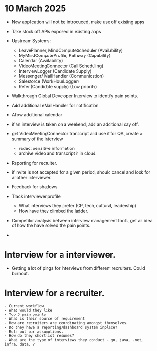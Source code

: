 # 10 March 2025
- New application will not be introduced, make use off existing apps
- Take stock off APIs exposed in existing apps

- Upstream Systems:
  - LeavePlanner, MindComputeScheduler (Availability)
  - MyMindComputeProfile, Pathway (Capability)
  - Calendar (Availability)
  - VideoMeetingConnector (Call Scheduling)
  - InterviewLogger (Candidate Supply)
  - Messenger/ MailHandler (Communication)
  - Salesforce (WorkHourLogger)
  - Refer (Candidate supply) (Low priority)

- Walkthrough Global Developer Interview to identify pain points.
- Add additional eMailHandler for notification
- Allow additional calendar
  
- if an interview is taken on a weekend, add an additional day off.
- get VideoMeetingConnector transcript and use it for QA, create a summary of the interview.  
  - redact sensitive information
  - archive video and transcript it in cloud.
- Reporting for recruiter.
- if invite is not accepted for a given period, should cancel and look for another interviewer.
- Feedback for shadows
- Track interviewer profile
  - What interviews they prefer (CP, tech, cultural, leadership)
  - How have they climbed the ladder.
- Competitor analysis between interview management tools, get an idea of how the have solved the pain points.
- 

# Interview for a interviewer.
  - Getting a lot of pings for interviews from different recruiters. Could burnout.


# Interview for a recruiter.
    - Current workflow
    - What would they like
    - Top 3 pain points.
    - What is their source of requirement
    - How are recruiters are coordinating amongst themselves.
    - Do they have a reporting/dashboard system inplace?
    - Rule out our assumptions. 
    - How do they shortlist resumes?
    - What are the type of interviews they conduct - go, java, .net, infra, data, ?